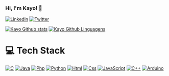 ### Hi, I'm Kayo! 👋

[![Linkedin](https://img.shields.io/badge/LinkedIn-0077B5?style=for-the-badge&logo=linkedin&logoColor=white)](https://www.linkedin.com/in/kayo-anderson-715052283?)
[![Twitter](https://img.shields.io/badge/Twitter-1DA1F2?style=for-the-badge&logo=twitter&logoColor=white)](https://www.twitter.com/kayoandsilva)

[![Kayo Github stats](https://github-readme-stats.vercel.app/api?username=oyakxd&theme=blue-green)]()
[![Kayo Github Linguagens](https://github-readme-stats.vercel.app/api/top-langs/?username=oyakxd&theme=blue-green)]()


# 💻 Tech Stack
[![C](https://img.shields.io/badge/C-00599C?style=for-the-badge&logo=c&logoColor=white)]()
[![Java](https://img.shields.io/badge/Java-ED8B00?style=for-the-badge&logo=openjdk&logoColor=white)]()
[![Php](https://img.shields.io/badge/PHP-777BB4?style=for-the-badge&logo=php&logoColor=white)]()
[![Python](https://img.shields.io/badge/Python-14354C?style=for-the-badge&logo=python&logoColor=white)]()
[![Html](https://img.shields.io/badge/HTML5-E34F26?style=for-the-badge&logo=html5&logoColor=white)]()
[![Css](https://img.shields.io/badge/CSS-239120?&style=for-the-badge&logo=css3&logoColor=white)]()
[![JavaScript](https://img.shields.io/badge/JavaScript-F7DF1E?style=for-the-badge&logo=JavaScript&logoColor=white)]()
[![C++](https://img.shields.io/badge/C%2B%2B-00599C?style=for-the-badge&logo=c%2B%2B&logoColor=white)]()
[![Arduino](https://img.shields.io/badge/Arduino-00979D?style=for-the-badge&logo=Arduino&logoColor=white)]()

